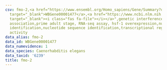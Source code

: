 ```yaml
---
csv: fmo-2,<a href="https://www.ensembl.org/Homo_sapiens/Gene/Summary?db=core;g=WBGene00001477"
  target="_blank">WBGene00001477</a>,<a href="https://www.ncbi.nlm.nih.gov/pubmed/30894454"
  target="_blank"><i class="fas fa-file"></i></a>",genetic interference,functional
  association,prime adult stage, RNA-seq assay, hsf-1 overexpression,nucleotide sequence
  identification,nucleotide sequence identification,transcriptional regulation,up-regulates
  activity
data_alias: fmo-2
data_id: WBGene00001477
data_numevidence: 1
data_species: Caenorhabditis elegans
data_taxid: '6239'
title: fmo-2
---
```

